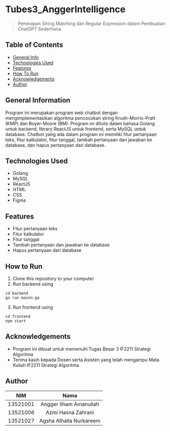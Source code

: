 # Tubes3_AnggerIntelligence
> Penerapan String Matching dan Regular Expression dalam
> Pembuatan ChatGPT Sederhana


## Table of Contents
* [General Info](#General-Information)
* [Technologies Used](#technologies-used)
* [Features](#features)
* [How To Run](#how-to-run)
* [Acknowledgements](#acknowledgements)
* [Author](#author)

## General Information
Program ini merupakan program web chatbot dengan mengimplementasikan algoritma pencocokan string Knuth-Morris-Pratt (KMP) dan Boyer-Moore (BM). Program ini ditulis dalam bahasa Golang untuk backend, library ReactJS untuk frontend, serta MySQL untuk database. Chatbot yang ada dalam program ini memiliki fitur pertanyaan teks, fitur kalkulator, fitur tanggal, tambah pertanyaan dan jawaban ke database, dan hapus pertanyaan dari database.

## Technologies Used
- Golang
- MySQL
- ReactJS
- HTML
- CSS
- Figma

## Features
- Fitur pertanyaan teks
- Fitur kalkulator
- Fitur tanggal
- Tambah pertanyaan dan jawaban ke database
- Hapus pertanyaan dari database

## How to Run
1. Clone this repository to your computer
2. Run backend using 
```
cd backend
go run mainn.go
```
3. Run frontend using
 ```
 cd frontend
 npm start
 ```

## Acknowledgements
- Program ini dibuat untuk memenuhi Tugas Besar 3 IF2211 Strategi Algoritma
- Terima kasih kepada Dosen serta Asisten yang telah mengampu Mata Kuliah IF2211 Strategi Algoritma 

## Author
| NIM | Nama |
|:---:|:----:|
|13521001| Angger Ilham Amanullah|
|13521006| Azmi Hasna Zahrani|
|13521027| Agsha Athalla Nurkareem|
